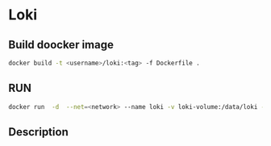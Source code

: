 # Loki 

## Build doocker image
```sh 
docker build -t <username>/loki:<tag> -f Dockerfile .
```
## RUN 
``` sh
docker run  -d  --net=<network> --name loki -v loki-volume:/data/loki -p 3100:3100 --user root  <username>/loki:<tag> -config.file=/usr/share/loki-conf/loki-config.yaml
```
## Description
